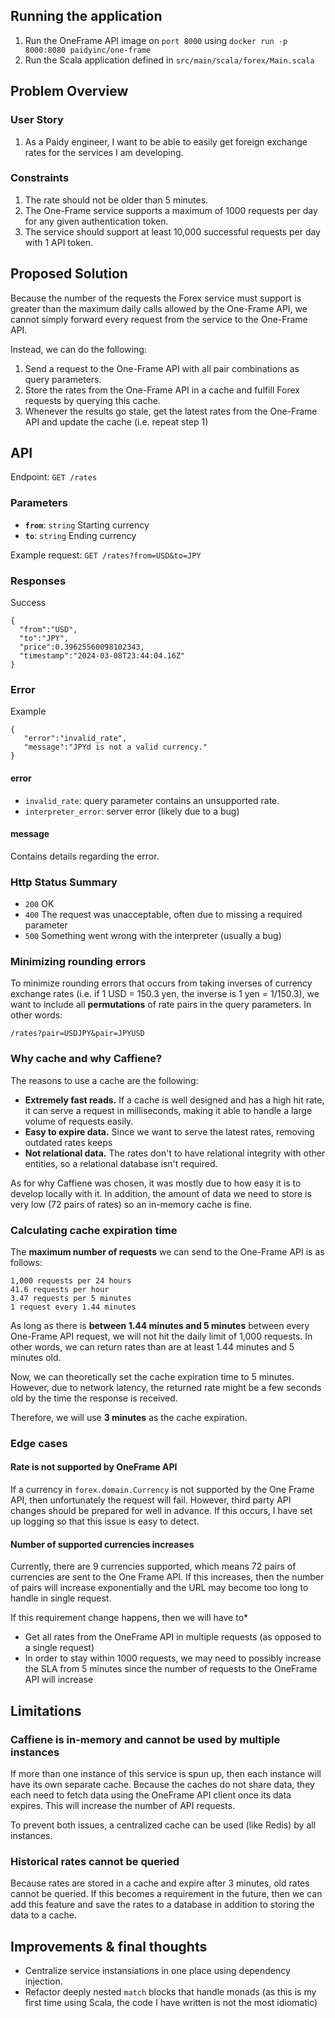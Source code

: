 ## Running the application

1. Run the OneFrame API image on `port 8000` using `docker run -p 8000:8080 paidyinc/one-frame`
2. Run the Scala application defined in `src/main/scala/forex/Main.scala`

## Problem Overview

### User Story
1. As a Paidy engineer, I want to be able to easily get foreign exchange rates for the services I am developing.

### Constraints
1. The rate should not be older than 5 minutes.
2. The One-Frame service supports a maximum of 1000 requests per day for any given authentication token.
3. The service should support at least 10,000 successful requests per day with 1 API token.

## Proposed Solution
Because the number of the requests the Forex service must support is greater than the maximum daily calls allowed by the One-Frame API, we cannot simply forward every request from the service to the One-Frame API.

Instead, we can do the following:

1. Send a request to the One-Frame API with all pair combinations as query parameters.
2. Store the rates from the One-Frame API in a cache and fulfill Forex requests by querying this cache. 
3. Whenever the results go stale, get the latest rates from the One-Frame API and update the cache (i.e. repeat step 1)

## API

Endpoint: `GET /rates`
### Parameters
* **`from`**: `string` Starting currency
* **`to`**: `string` Ending currency

Example request: `GET /rates?from=USD&to=JPY`

### Responses
Success
```
{
  "from":"USD",
  "to":"JPY",
  "price":0.39625560098102343,
  "timestamp":"2024-03-08T23:44:04.16Z"
}
```

### Error
Example
```
{
   "error":"invalid_rate",
   "message":"JPYd is not a valid currency."
}
```

#### error
* `invalid_rate`: query parameter contains an unsupported rate.
* `interpreter_error`: server error (likely due to a bug)

#### message
Contains details regarding the error.

### Http Status Summary
* `200` OK
* `400` The request was unacceptable, often due to missing a required parameter
* `500` Something went wrong with the interpreter (usually a bug)

### Minimizing rounding errors
To minimize rounding errors that occurs from taking inverses of currency exchange rates (i.e. if 1 USD = 150.3 yen, the inverse is 1 yen = 1/150.3), we want to include all **permutations** of rate pairs in the query parameters. In other words:
```
/rates?pair=USDJPY&pair=JPYUSD
```

### Why cache and why Caffiene?
The reasons to use a cache are the following:
* **Extremely fast reads.** If a cache is well designed and has a high hit rate, it can serve a request in milliseconds, making it able to handle a large volume of requests easily.
* **Easy to expire data.** Since we want to serve the latest rates, removing outdated rates keeps
* **Not relational data.** The rates don't to have relational integrity with other entities, so a relational database isn't required.

As for why Caffiene was chosen, it was mostly due to how easy it is to develop locally with it. In addition, the amount of data we need to store is very low (72 pairs of rates) so an in-memory cache is fine.

### Calculating cache expiration time
The **maximum number of requests** we can send to the One-Frame API is as follows:
```
1,000 requests per 24 hours
41.6 requests per hour
3.47 requests per 5 minutes
1 request every 1.44 minutes
```

As long as there is **between 1.44 minutes and 5 minutes** between every One-Frame API request, we will not hit the daily limit of 1,000 requests. In other words, we can return rates than are at least 1.44 minutes and 5 minutes old. 

Now, we can theoretically set the cache expiration time to 5 minutes. However, due to network latency, the returned rate might be a few seconds old by the time the response is received.

Therefore, we will use **3 minutes** as the cache expiration.

### Edge cases

#### Rate is not supported by OneFrame API
If a currency in `forex.domain.Currency` is not supported by the One Frame API, then unfortunately the request will fail. However, third party API changes should be prepared for well in advance. If this occurs, I have set up logging so that this issue is easy to detect.

#### Number of supported currencies increases
Currently, there are 9 currencies supported, which means 72 pairs of currencies are sent to the One Frame API. If this increases, then the number of pairs will increase exponentially and the URL may become too long to handle in single request.

If this requirement change happens, then we will have to*
* Get all rates from the OneFrame API in multiple requests (as opposed to a single request)
* In order to stay within 1000 requests, we may need to possibly increase the SLA from 5 minutes since the number of requests to the OneFrame API will increase

## Limitations 
### Caffiene is in-memory and cannot be used by multiple instances
If more than one instance of this service is spun up, then each instance will have its own separate cache. Because the caches do not share data, they each need to fetch data using the OneFrame API client once its data expires. This will increase the number of API requests.

To prevent both issues, a centralized cache can be used (like Redis) by all instances.

### Historical rates cannot be queried
Because rates are stored in a cache and expire after 3 minutes, old rates cannot be queried. If this becomes a requirement in the future, then we can add this feature and save the rates to a database in addition to storing the data to a cache.

## Improvements & final thoughts
* Centralize service instansiations in one place using dependency injection.
* Refactor deeply nested `match` blocks that handle monads (as this is my first time using Scala, the code I have written is not the most idiomatic)

